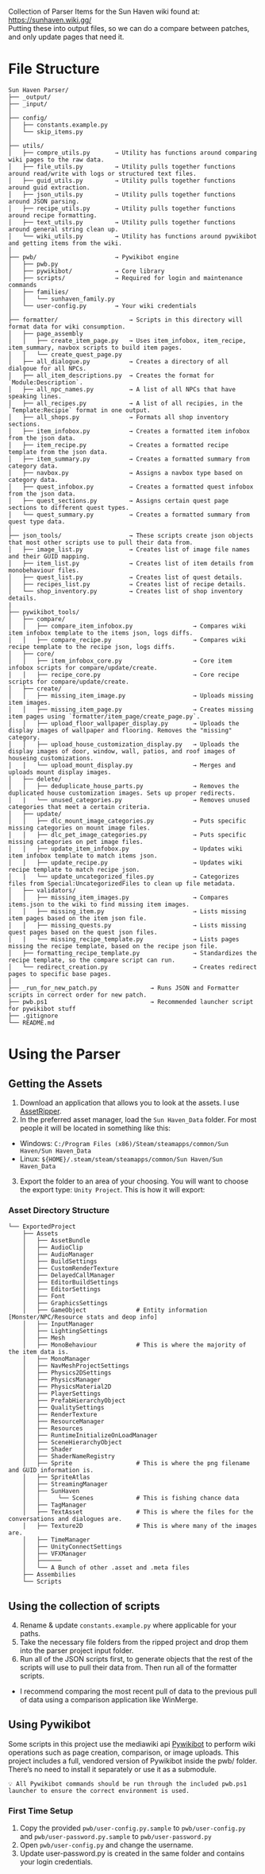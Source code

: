 Collection of Parser Items for the Sun Haven wiki found at: https://sunhaven.wiki.gg/ <br>
Putting these into output files, so we can do a compare between patches, and only update pages that need it.

# File Structure
```
Sun Haven Parser/
├── _output/
├── _input/
│
├── config/
│   ├── constants.example.py
│   └── skip_items.py
│
├── utils/
│   ├── compre_utils.py       → Utility has functions around comparing wiki pages to the raw data.
│   ├── file_utils.py         → Utility pulls together functions around read/write with logs or structured text files.
│   ├── guid_utils.py         → Utility pulls together functions around guid extraction.
│   ├── json_utils.py         → Utility pulls together functions around JSON parsing.
│   ├── recipe_utils.py       → Utility pulls together functions around recipe formatting.
│   ├── text_utils.py         → Utility pulls together functions around general string clean up.
│   └── wiki_utils.py         → Utility has functions around pywikibot and getting items from the wiki.
│
├── pwb/                      → Pywikibot engine
│   ├── pwb.py
│   ├── pywikibot/            → Core library
│   ├── scripts/              → Required for login and maintenance commands
│   ├── families/
│   │   └── sunhaven_family.py
│   └── user-config.py        → Your wiki credentials
│
├── formatter/                    → Scripts in this directory will format data for wiki consumption.
│   ├── page_assembly
│   │   ├── create_item_page.py   → Uses item_infobox, item_recipe, item_summary, navbox scripts to build item pages.
│   │   └── create_quest_page.py   
│   ├── all_dialogue.py           → Creates a directory of all dialgoue for all NPCs.
│   ├── all_item_descriptions.py  → Creates the format for `Module:Description`.
│   ├── all_npc_names.py          → A list of all NPCs that have speaking lines.
│   ├── all_recipes.py            → A list of all recipies, in the `Template:Recipie` format in one output.
│   ├── all_shops.py              → Formats all shop inventory sections.
│   ├── item_infobox.py           → Creates a formatted item infobox from the json data.
│   ├── item_recipe.py            → Creates a formatted recipe template from the json data.
│   ├── item_summary.py           → Creates a formatted summary from category data.
│   ├── navbox.py                 → Assigns a navbox type based on category data.
│   ├── quest_infobox.py          → Creates a formatted quest infobox from the json data.
│   ├── quest_sections.py         → Assigns certain quest page sections to different quest types.
│   └── quest_summary.py          → Creates a formatted summary from quest type data.
│       
├── json_tools/                   → These scripts create json objects that most other scripts use to pull their data from.
│   ├── image_list.py             → Creates list of image file names and their GUID mapping. 
│   ├── item_list.py              → Creates list of item details from monobehaviour files. 
│   ├── quest_list.py             → Creates list of quest details.
│   ├── recipes_list.py           → Creates list of recipe details.
│   └── shop_inventory.py         → Creates list of shop inventory details.
|
├── pywikibot_tools/
│   ├── compare/
│   │   ├── compare_item_infobox.py                 → Compares wiki item infobox template to the items json, logs diffs.
│   │   ├── compare_recipe.py                       → Compares wiki recipe template to the recipe json, logs diffs.
│   ├── core/
│   │   ├── item_infobox_core.py                    → Core item infobox scripts for compare/update/create.
│   │   ├── recipe_core.py                          → Core recipe scripts for compare/update/create.
│   ├── create/
│   │   ├── missing_item_image.py                   → Uploads missing item images.
│   │   ├── missing_item_page.py                    → Creates missing item pages using `formatter/item_page/create_page.py`.
│   │   ├── upload_floor_wallpaper_display.py       → Uploads the display images of wallpaper and flooring. Removes the "missing" category.
│   │   ├── upload_house_customization_display.py   → Uploads the display images of door, window, wall, patios, and roof images of houseing customizations.
│   │   └── upload_mount_display.py                 → Merges and uploads mount display images.
│   ├── delete/
│   │   ├── deduplicate_house_parts.py              → Removes the duplicated house customization images. Sets up proper redirects.
│   |   └── unused_categories.py                    → Removes unused categories that meet a certain criteria.
│   ├── update/
│   │   ├── dlc_mount_image_categories.py           → Puts specific missing categories on mount image files.
│   │   ├── dlc_pet_image_categories.py             → Puts specific missing categories on pet image files.
│   │   ├── update_item_infobox.py                  → Updates wiki item infobox template to match items json.
│   │   ├── update_recipe.py                        → Updates wiki recipe template to match recipe json.
│   |   └── update_uncategorized_files.py           → Categorizes files from Special:UncategorizedFiles to clean up file metadata.
│   ├── validators/
│   │   ├── missing_item_images.py                  → Compares items.json to the wiki to find missing item images.
│   │   ├── missing_item.py                         → Lists missing item pages based on the item json file.
│   │   ├── missing_quests.py                       → Lists missing quest pages based on the quest json files.
│   |   └── missing_recipe_template.py              → Lists pages missing the recipe template, based on the recipe json file.
│   ├── formatting_recipe_template.py               → Standardizes the recipe template, so the compare script can run.
│   └── redirect_creation.py                        → Creates redirect pages to specific base pages.
|
├── _run_for_new_patch.py               → Runs JSON and Formatter scripts in correct order for new patch.
├── pwb.ps1                             → Recommended launcher script for pywikibot stuff
├── .gitignore
└── README.md
```

# Using the Parser
## Getting the Assets
1. Download an application that allows you to look at the assets. I use [AssetRipper](https://github.com/AssetRipper/AssetRipper).
2. In the preferred asset manager, load the `Sun Haven_Data` folder. For most people it will be located in something like this:
  * Windows: `C:/Program Files (x86)/Steam/steamapps/common/Sun Haven/Sun Haven_Data`
  * Linux: `${HOME}/.steam/steam/steamapps/common/Sun Haven/Sun Haven_Data`
3. Export the folder to an area of your choosing. You will want to choose the export type: `Unity Project`. This is how it will export:
### Asset Directory Structure
```
└── ExportedProject
    ├── Assets
    │   ├── AssetBundle
    │   ├── AudioClip
    │   ├── AudioManager
    │   ├── BuildSettings
    │   ├── CustomRenderTexture
    │   ├── DelayedCallManager
    │   ├── EditorBuildSettings
    │   ├── EditorSettings
    │   ├── Font
    │   ├── GraphicsSettings
    │   ├── GameObject              # Entity information [Monster/NPC/Resource stats and deop info] 
    │   ├── InputManager
    │   ├── LightingSettings
    │   ├── Mesh
    │   ├── MonoBehaviour           # This is where the majority of the item data is.
    │   ├── MonoManager
    │   ├── NavMeshProjectSettings
    │   ├── Physics2DSettings
    │   ├── PhysicsManager
    │   ├── PhysicsMaterial2D
    │   ├── PlayerSettings
    │   ├── PrefabHierarchyObject
    │   ├── QualitySettings
    │   ├── RenderTexture
    │   ├── ResourceManager
    │   ├── Resources
    │   ├── RuntimeInitializeOnLoadManager
    │   ├── SceneHierarchyObject
    │   ├── Shader
    │   ├── ShaderNameRegistry
    │   ├── Sprite                  # This is where the png filename and GUID information is.
    │   ├── SpriteAtlas
    │   ├── StreamingManager
    │   ├── SunHaven
    │   │     └── Scenes            # This is fishing chance data        
    │   ├── TagManager
    │   ├── TextAsset               # This is where the files for the conversations and dialogues are.
    │   ├── Texture2D               # This is where many of the images are.
    │   ├── TimeManager
    │   ├── UnityConnectSettings    
    │   ├── VFXManager
    │   ├────── 
    │   └── A Bunch of other .asset and .meta files    
    ├── Assembilies
    └── Scripts
```
## Using the collection of scripts
4. Rename & update `constants.example.py` where applicable for your paths.
5. Take the necessary file folders from the ripped project and drop them into the parser project input folder.
6. Run all of the JSON scripts first, to generate objects that the rest of the scripts will use to pull their data from. Then run all of the formatter scripts.
  * I recommend comparing the most recent pull of data to the previous pull of data using a comparison application like WinMerge.

## Using Pywikibot
Some scripts in this project use the mediawiki api [Pywikibot](https://support.wiki.gg/wiki/Pywikibot) to perform wiki operations such as page creation, comparison, or image uploads. This project includes a full, vendored version of Pywikibot inside the pwb/ folder. There’s no need to install it separately or use it as a submodule.

    💡 All Pywikibot commands should be run through the included pwb.ps1 launcher to ensure the correct environment is used.

### First Time Setup
1. Copy the provided `pwb/user-config.py.sample` to `pwb/user-config.py` and `pwb/user-password.py.sample` to `pwb/user-password.py`
2. Open `pwb/user-config.py` and change the username.
3. Update user-password.py is created in the same folder and contains your login credentials.